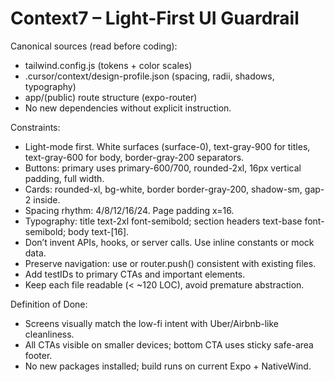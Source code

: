 # Context7 – Light-First UI Guardrail

Canonical sources (read before coding):
- tailwind.config.js (tokens + color scales)
- .cursor/context/design-profile.json (spacing, radii, shadows, typography)
- app/(public) route structure (expo-router)
- No new dependencies without explicit instruction.

Constraints:
- Light-mode first. White surfaces (surface-0), text-gray-900 for titles, text-gray-600 for body, border-gray-200 separators.
- Buttons: primary uses primary-600/700, rounded-2xl, 16px vertical padding, full width.
- Cards: rounded-xl, bg-white, border border-gray-200, shadow-sm, gap-2 inside.
- Spacing rhythm: 4/8/12/16/24. Page padding x=16.
- Typography: title text-2xl font-semibold; section headers text-base font-semibold; body text-[16].
- Don’t invent APIs, hooks, or server calls. Use inline constants or mock data.
- Preserve navigation: use <Link> or router.push() consistent with existing files.
- Add testIDs to primary CTAs and important elements.
- Keep each file readable (< ~120 LOC), avoid premature abstraction.

Definition of Done:
- Screens visually match the low-fi intent with Uber/Airbnb-like cleanliness.
- All CTAs visible on smaller devices; bottom CTA uses sticky safe-area footer.
- No new packages installed; build runs on current Expo + NativeWind.
